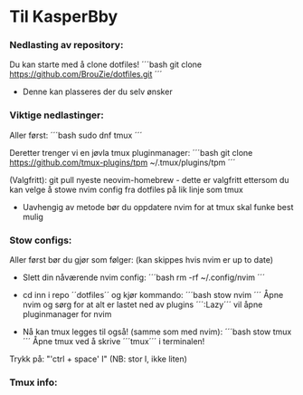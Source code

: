 # Til KasperBby

### Nedlasting av repository:

Du kan starte med å clone dotfiles!
´´´bash
git clone https://github.com/BrouZie/dotfiles.git
´´´
- Denne kan plasseres der du selv ønsker

### Viktige nedlastinger:

Aller først:
´´´bash
sudo dnf tmux
´´´

Deretter trenger vi en jøvla tmux pluginmanager:
´´´bash
git clone https://github.com/tmux-plugins/tpm ~/.tmux/plugins/tpm
´´´

(Valgfritt):
git pull nyeste neovim-homebrew - dette er valgfritt ettersom du
kan velge å stowe nvim config fra dotfiles på lik linje som tmux

- Uavhengig av metode bør du oppdatere nvim for at tmux skal
  funke best mulig

### Stow configs:

Aller først bør du gjør som følger:
(kan skippes hvis nvim er up to date)

- Slett din nåværende nvim config:
´´´bash
rm -rf ~/.config/nvim
´´´

- cd inn i repo ´´dotfiles´´ og kjør kommando:
´´´bash
stow nvim
´´´
Åpne nvim og sørg for at alt er lastet ned av plugins
´´´:Lazy´´´ vil åpne pluginmanager for nvim


- Nå kan tmux legges til også! (samme som med nvim):
´´´bash
stow tmux
´´´
Åpne tmux ved å skrive ´´´tmux´´´ i terminalen!

Trykk på: "'ctrl + space' I" (NB: stor I, ikke liten)

### Tmux info:


